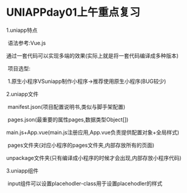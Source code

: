 # UNIAPPday01上午重点复习

1.uniapp特点

​	语法参考:Vue.js

​	通过一套代码可以实现多端的效果(实际上就是将一套代码编译成多种版本)

​	项目选型:

​		1.原生小程序VSuniapp制作小程序->推荐使用原生小程序(BUG较少)

2.uniapp文件

​	manifest.json(项目配置说明书,类似与脚手架配置)

​	pages.json(最重要的属性pages,数据类型Object[])

​	main.js+App.vue(main.js注册应用,App.vue负责提供配置对象+全局样式)

​	pages文件夹(对应小程序的pages文件夹,内部存放所有的页面)

​	unpackage文件夹(只有编译成小程序的时候才会出现,内部存放小程序代码)

3.uniapp组件

​	input组件可以设置placehodler-class用于设置placehodler的样式